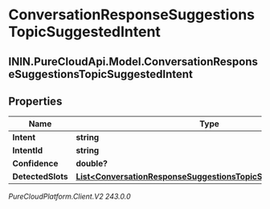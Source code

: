 # ConversationResponseSuggestionsTopicSuggestedIntent

## ININ.PureCloudApi.Model.ConversationResponseSuggestionsTopicSuggestedIntent

## Properties

|Name | Type | Description | Notes|
|------------ | ------------- | ------------- | -------------|
| **Intent** | **string** |  | [optional] |
| **IntentId** | **string** |  | [optional] |
| **Confidence** | **double?** |  | [optional] |
| **DetectedSlots** | [**List&lt;ConversationResponseSuggestionsTopicSuggestedIntentSlot&gt;**](ConversationResponseSuggestionsTopicSuggestedIntentSlot) |  | [optional] |



_PureCloudPlatform.Client.V2 243.0.0_
